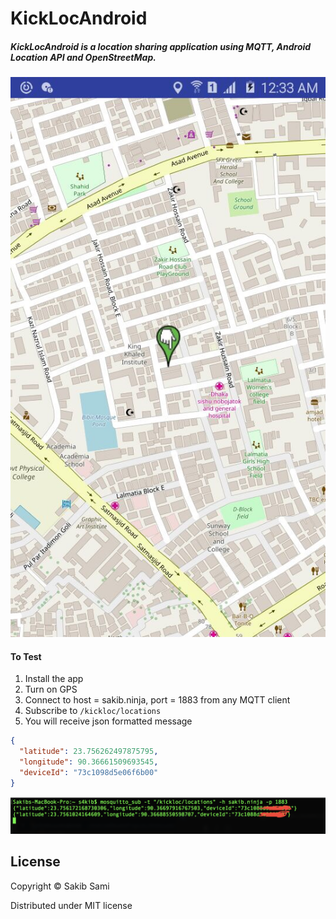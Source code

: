 # KickLocAndroid
##### KickLocAndroid is a location sharing application using MQTT, Android Location API and OpenStreetMap.

![Screenshot](https://raw.githubusercontent.com/s4kibs4mi/KickLocAndroid/master/app/src/main/res/extra/ScreenShot1.JPG)

#### To Test
1. Install the app
2. Turn on GPS
3. Connect to host = sakib.ninja, port = 1883 from any MQTT client
4. Subscribe to `/kickloc/locations`
5. You will receive json formatted message
```json
{
  "latitude": 23.756262497875795,
  "longitude": 90.36661509693545,
  "deviceId": "73c1098d5e06f6b00"
}
```

![](https://github.com/s4kibs4mi/KickLocAndroid/blob/master/app/src/main/res/extra/ScreenShot2.png?raw=true)

## License

Copyright © Sakib Sami

Distributed under MIT license
